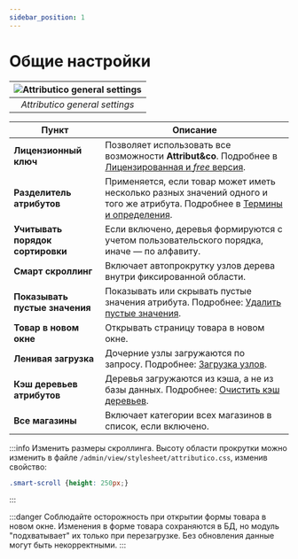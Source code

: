 ```yaml
---
sidebar_position: 1
---
```


# Общие настройки

| ![Attributico general settings](/img/tutorial/main_settings.png) |
|:--:|
| *Attributico general settings* |

| Пункт | Описание |
|-------|----------|
| **Лицензионный ключ** | Позволяет использовать все возможности **Attribut&co**. Подробнее в [Лицензированная и _free_ версия](/license/free-version.md). |
| **Разделитель атрибутов** | Применяется, если товар может иметь несколько разных значений одного и того же атрибута. Подробнее в [Термины и определения](/general-info/values-templates.md). |
| **Учитывать порядок сортировки** | Если включено, деревья формируются с учетом пользовательского порядка, иначе — по алфавиту. |
| **Смарт скроллинг** | Включает автопрокрутку узлов дерева внутри фиксированной области. |
| **Показывать пустые значения** | Показывать или скрывать пустые значения атрибута. Подробнее: [Удалить пустые значения](/tools/empty-values.md). |
| **Товар в новом окне** | Открывать страницу товара в новом окне. |
| **Ленивая загрузка** | Дочерние узлы загружаются по запросу. Подробнее: [Загрузка узлов](/general-info/lazy-load.md). |
| **Кэш деревьев атрибутов** | Деревья загружаются из кэша, а не из базы данных. Подробнее: [Очистить кэш деревьев](/tools/cache.md). |
| **Все магазины** | Включает категории всех магазинов в список, если включено. |

:::info
Изменить размеры скроллинга.
Высоту области прокрутки можно изменить в файле `/admin/view/stylesheet/attributico.css`, изменив свойство:

```css
.smart-scroll {height: 250px;}
```

:::

:::danger
Соблюдайте осторожность при открытии формы товара в новом окне.
Изменения в форме товара сохраняются в БД, но модуль "подхватывает" их только при перезагрузке. Без обновления данные могут быть некорректными.
:::
